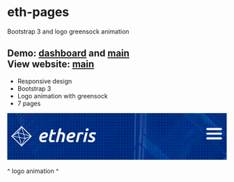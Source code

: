 # eth-pages
Bootstrap 3 and logo greensock animation
<h2>
	<span>Demo: </span>
	<a href="https://logolevel.github.io/eth-pages/account-wallet.html">dashboard</a>
	<span> and </span>
	<a href="https://logolevel.github.io/eth-pages/main.html">main</a>
	<br />
	<span>View website: </span>
	<a href="https://etheris.io">main</a>
</h2>

<ul>
	<li>Responsive design</li>
	<li>Bootstrap 3</li>
	<li>Logo animation with greensock</li>
	<li>7 pages</li>
</ul>
<div><img src="screencast_logo.gif" alt=""></div>
<p>^ logo animation ^</p>